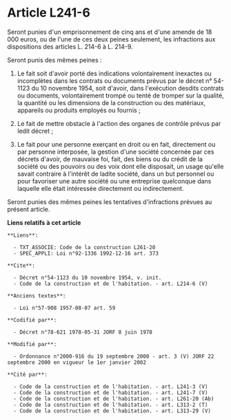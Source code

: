 # Article L241-6

Seront punies d'un emprisonnement de cinq ans et d'une amende de 18 000 euros, ou de l'une de ces deux peines seulement, les
infractions aux dispositions des articles L. 214-6 à L. 214-9. 

Seront punis des mêmes peines : 

1. Le fait soit d'avoir porté des indications volontairement inexactes ou incomplètes dans les contrats ou documents prévus
par le décret n° 54-1123 du 10 novembre 1954, soit d'avoir, dans l'exécution desdits contrats ou documents, volontairement
trompé ou tenté de tromper sur la qualité, la quantité ou les dimensions de la construction ou des matériaux, appareils ou
produits employés ou fournis ; 

2. Le fait de mettre obstacle à l'action des organes de contrôle prévus par ledit décret ; 

3. Le fait pour une personne exerçant en droit ou en fait, directement ou par personne interposée, la gestion d'une société
concernée par ces décrets d'avoir, de mauvaise foi, fait, des biens ou du crédit de la société ou des pouvoirs ou des voix
dont elle disposait, un usage qu'elle savait contraire à l'intérêt de ladite société, dans un but personnel ou pour favoriser
une autre société ou une entreprise quelconque dans laquelle elle était intéressée directement ou indirectement. 

Seront punies des mêmes peines les tentatives d'infractions prévues au présent article.

**Liens relatifs à cet article**

	**Liens**:

	  - TXT_ASSOCIE: Code de la construction L261-20
	  - SPEC_APPLI: Loi n°92-1336 1992-12-16 art. 373

	**Cite**:

	  - Décret n°54-1123 du 10 novembre 1954, v. init.
	  - Code de la construction et de l'habitation. - art. L214-6 (V)

	**Anciens textes**:

	  - Loi n°57-908 1957-08-07 art. 59

	**Codifié par**:

	  - Décret n°78-621 1978-05-31 JORF 8 juin 1978

	**Modifié par**:

	  - Ordonnance n°2000-916 du 19 septembre 2000 - art. 3 (V) JORF 22 septembre 2000 en vigueur le 1er janvier 2002

	**Cité par**:

	  - Code de la construction et de l'habitation. - art. L241-3 (V)
	  - Code de la construction et de l'habitation. - art. L241-7 (V)
	  - Code de la construction et de l'habitation. - art. L261-20 (Ab)
	  - Code de la construction et de l'habitation. - art. L313-2 (T)
	  - Code de la construction et de l'habitation. - art. L313-29 (V)
